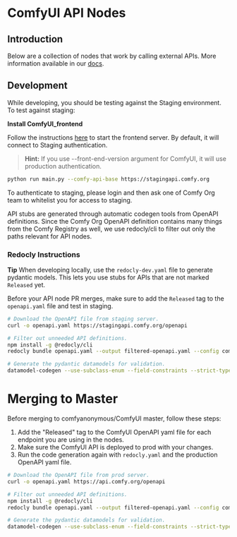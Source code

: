 # ComfyUI API Nodes

## Introduction 

Below are a collection of nodes that work by calling external APIs. More information available in our [docs](https://docs.comfy.org/tutorials/api-nodes/overview).

## Development

While developing, you should be testing against the Staging environment. To test against staging:

**Install ComfyUI_frontend**

Follow the instructions [here](https://github.com/Comfy-Org/ComfyUI_frontend) to start the frontend server. By default, it will connect to Staging authentication. 

> **Hint:** If you use --front-end-version argument for ComfyUI, it will use production authentication.

```bash
python run main.py --comfy-api-base https://stagingapi.comfy.org
```

To authenticate to staging, please login and then ask one of Comfy Org team to whitelist you for access to staging.

API stubs are generated through automatic codegen tools from OpenAPI definitions. Since the Comfy Org OpenAPI definition contains many things from the Comfy Registry as well, we use redocly/cli to filter out only the paths relevant for API nodes.

### Redocly Instructions 

**Tip**
When developing locally, use the `redocly-dev.yaml` file to generate pydantic models. This lets you use stubs for APIs that are not marked `Released` yet.

Before your API node PR merges, make sure to add the `Released` tag to the `openapi.yaml` file and test in staging.

```bash
# Download the OpenAPI file from staging server.
curl -o openapi.yaml https://stagingapi.comfy.org/openapi

# Filter out unneeded API definitions.
npm install -g @redocly/cli
redocly bundle openapi.yaml --output filtered-openapi.yaml --config comfy_api_nodes/redocly-dev.yaml --remove-unused-components

# Generate the pydantic datamodels for validation.
datamodel-codegen --use-subclass-enum --field-constraints --strict-types bytes --input filtered-openapi.yaml --output comfy_api_nodes/apis/__init__.py --output-model-type pydantic_v2.BaseModel

```


# Merging to Master

Before merging to comfyanonymous/ComfyUI master, follow these steps:

1. Add the "Released" tag to the ComfyUI OpenAPI yaml file for each endpoint you are using in the nodes. 
1. Make sure the ComfyUI API is deployed to prod with your changes.
1. Run the code generation again with `redocly.yaml` and the production OpenAPI yaml file.

```bash
# Download the OpenAPI file from prod server.
curl -o openapi.yaml https://api.comfy.org/openapi

# Filter out unneeded API definitions.
npm install -g @redocly/cli
redocly bundle openapi.yaml --output filtered-openapi.yaml --config comfy_api_nodes/redocly.yaml --remove-unused-components

# Generate the pydantic datamodels for validation.
datamodel-codegen --use-subclass-enum --field-constraints --strict-types bytes --input filtered-openapi.yaml --output comfy_api_nodes/apis/__init__.py --output-model-type pydantic_v2.BaseModel

```
